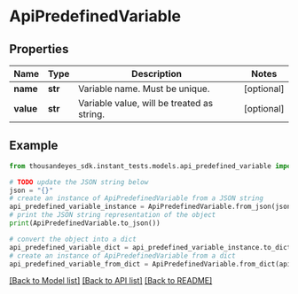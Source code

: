 # ApiPredefinedVariable


## Properties

Name | Type | Description | Notes
------------ | ------------- | ------------- | -------------
**name** | **str** | Variable name. Must be unique. | [optional] 
**value** | **str** | Variable value, will be treated as string. | [optional] 

## Example

```python
from thousandeyes_sdk.instant_tests.models.api_predefined_variable import ApiPredefinedVariable

# TODO update the JSON string below
json = "{}"
# create an instance of ApiPredefinedVariable from a JSON string
api_predefined_variable_instance = ApiPredefinedVariable.from_json(json)
# print the JSON string representation of the object
print(ApiPredefinedVariable.to_json())

# convert the object into a dict
api_predefined_variable_dict = api_predefined_variable_instance.to_dict()
# create an instance of ApiPredefinedVariable from a dict
api_predefined_variable_from_dict = ApiPredefinedVariable.from_dict(api_predefined_variable_dict)
```
[[Back to Model list]](../README.md#documentation-for-models) [[Back to API list]](../README.md#documentation-for-api-endpoints) [[Back to README]](../README.md)


